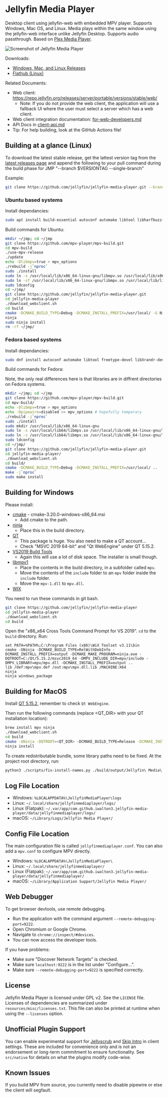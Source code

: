 # Jellyfin Media Player

Desktop client using jellyfin-web with embedded MPV player. Supports Windows, Mac OS,
and Linux. Media plays within the same window using the jellyfin-web interface unlike
Jellyfin Desktop. Supports audio passthrough. Based on [Plex Media Player](https://github.com/plexinc/plex-media-player).

![Screenshot of Jellyfin Media Player](https://raw.githubusercontent.com/iwalton3/mpv-shim-misc-docs/master/images/jmp-player-win.png)

Downloads:
 - [Windows, Mac, and Linux Releases](https://github.com/jellyfin/jellyfin-media-player/releases)
 - [Flathub (Linux)](https://flathub.org/apps/details/com.github.iwalton3.jellyfin-media-player)

Related Documents:
 - Web client: https://repo.jellyfin.org/releases/server/portable/versions/stable/web/
     - Note: If you do not provide the web client, the application will use a fallback UI where the user must select a server which has a web client.
 - Web client integration documentation: [for-web-developers.md](https://github.com/jellyfin/jellyfin-media-player/blob/master/for-web-developers.md)
 - API Docs in [client-api.md](https://github.com/jellyfin/jellyfin-media-player/blob/master/client-api.md)
 - Tip: For help building, look at the GitHub Actions file!

## Building at a glance (Linux)

To download the latest stable release, get the lattest version tag from the [latest releases page](https://github.com/jellyfin/jellyfin-media-player/releases/latest) and append the following to your pull command during the build phase for JMP "--branch $VERSIONTAG --single-branch"

Example:
```bash
git clone https://github.com/jellyfin/jellyfin-media-player.git --branch v1.9.1 --single-branch
```


### Ubuntu based systems

Install dependancies:
```bash
sudo apt install build-essential autoconf automake libtool libharfbuzz-dev libfreetype6-dev libfontconfig1-dev libx11-dev libxrandr-dev libvdpau-dev libva-dev mesa-common-dev libegl1-mesa-dev yasm libasound2-dev libpulse-dev libuchardet-dev zlib1g-dev libfribidi-dev git libgnutls28-dev libgl1-mesa-dev libsdl2-dev cmake wget meson nasm ninja-build python3 g++ qtwebengine5-dev qtquickcontrols2-5-dev libqt5x11extras5-dev libcec-dev qml-module-qtquick-controls qml-module-qtwebengine qml-module-qtwebchannel qtbase5-private-dev curl unzip
```

Build commands for Ubuntu:
```bash
mkdir ~/jmp; cd ~/jmp
git clone https://github.com/mpv-player/mpv-build.git
cd mpv-build
./use-mpv-release
./update
echo -Dlibmpv=true > mpv_options
./rebuild -j`nproc`
sudo ./install
sudo ln -s /usr/local/lib/x86_64-linux-gnu/libmpv.so /usr/local/lib/x86_64-linux-gnu/libmpv.so.1
sudo ln -sf /usr/local/lib/x86_64-linux-gnu/libmpv.so /usr/local/lib/libmpv.so.2
sudo ldconfig
cd ~/jmp/
git clone https://github.com/jellyfin/jellyfin-media-player.git
cd jellyfin-media-player
./download_webclient.sh
cd build
cmake -DCMAKE_BUILD_TYPE=Debug -DCMAKE_INSTALL_PREFIX=/usr/local/ -G Ninja ..
ninja
sudo ninja install
rm -rf ~/jmp/
```

### Fedora based systems

Install dependancies:
```bash
sudo dnf install autoconf automake libtool freetype-devel libXrandr-devel libvdpau-devel libva-devel  mesa-libGL-devel libdrm-devel libX11-devel  mesa-libEGL-devel yasm  alsa-lib pulseaudio-libs-devel zlib-devel fribidi-devel git gnutls-devel mesa-libGLU-devel  SDL2-devel cmake wget python g++  qt-devel libcec-devel qt5-qtbase-devel curl unzip qt5-qtwebchannel-devel qt5-qtwebengine-devel qt5-qtx11extras-devel mpv.x86_64 qwt-qt5-devel.x86_64 qt5-qtbase.x86_64 meson.noarch ninja-build.x86_64 qt5-qtbase-private-devel mpv-libs.x86_64
```

Build commands for Fedora:

Note, the only real differences here is that libraries are in diffrent directories on Fedora systems.
```bash
mkdir ~/jmp; cd ~/jmp
git clone https://github.com/mpv-player/mpv-build.git
cd mpv-build/
echo -Dlibmpv=true > mpv_options
echo -Dpipewire=disabled >> mpv_options # hopefully temporary
./rebuild -j`nproc`
sudo ./install
sudo mkdir /usr/local/lib/x86_64-linux-gnu
sudo ln -s /usr/local/lib64/libmpv.so /usr/local/lib/x86_64-linux-gnu/libmpv.so.1
sudo ln -s /usr/local/lib64/libmpv.so /usr/local/lib/x86_64-linux-gnu/libmpv.so
sudo ldconfig
cd ~/jmp/
git clone https://github.com/jellyfin/jellyfin-media-player.git
cd jellyfin-media-player/
./download_webclient.sh 
cd build/
cmake -DCMAKE_BUILD_TYPE=Debug -DCMAKE_INSTALL_PREFIX=/usr/local/ ..
make -j`nproc`
sudo make install
```

## Building for Windows

Please install:
 - [cmake](https://cmake.org/download/) - cmake-3.20.0-windows-x86_64.msi
   - Add cmake to the path.
 - [ninja](https://github.com/ninja-build/ninja/releases)
   - Place this in the build directory.
 - [QT](https://www.qt.io/download-thank-you?hsLang=en)
   - This package is huge. You also need to make a QT account...
   - Check "MSVC 2019 64-bit" and "Qt WebEngine" under QT 5.15.2.
 - [VS2019 Build Tools](https://visualstudio.microsoft.com/downloads/#build-tools-for-visual-studio-2019)
   - Again this will use a lot of disk space. The installer is small though.
 - [libmpv1](https://sourceforge.net/projects/mpv-player-windows/files/libmpv/)
   - Place the contents in the build directory, in a subfolder called `mpv`.
   - Move the contents of the `include` folder to an `mpv` folder inside the `include` folder.
   - Move the `mpv-1.dll` to `mpv.dll`.
 - [WIX](https://wixtoolset.org/releases/v3.11.2/stable)

You need to run these commands in git bash.

```bash
git clone https://github.com/jellyfin/jellyfin-media-player
cd jellyfin-media-player
./download_webclient.sh
cd build
```

Open the "x86_x64 Cross Tools Command Prompt for VS 2019". `cd` to the `build` directory. Run:

```
set PATH=%PATH%;C:\Program Files (x86)\WiX Toolset v3.11\bin
cmake -GNinja -DCMAKE_BUILD_TYPE=RelWithDebInfo -DCMAKE_INSTALL_PREFIX=output -DCMAKE_MAKE_PROGRAM=ninja.exe -DQTROOT=C:/Qt/5.15.2/msvc2019_64 -DMPV_INCLUDE_DIR=mpv/include -DMPV_LIBRARY=mpv/mpv.dll -DCMAKE_INSTALL_PREFIX=output ..
lib /def:mpv\mpv.def /out:mpv\mpv.dll.lib /MACHINE:X64
ninja
ninja windows_package
```

## Building for MacOS

Install [QT 5.15.2](https://www.qt.io/download-thank-you?hsLang=en), remember to check `Qt WebEngine`.

Then run the following commands (replace <QT_DIR> with your QT installation location):

```bash
brew install mpv ninja
./download_webclient.sh
cd build
cmake -GNinja -DQTROOT=<QT_DIR> -DCMAKE_BUILD_TYPE=Release -DCMAKE_INSTALL_PREFIX=output ..
ninja install
```

To create redistributable bundle, some library paths need to be fixed. At the project root directory, run:

```bash
python3 ./scripts/fix-install-names.py ./build/output/Jellyfin\ Media\ Player.app
```

## Log File Location

 - Windows: `%LOCALAPPDATA%\JellyfinMediaPlayer\logs`
 - Linux: `~/.local/share/jellyfinmediaplayer/logs/`
 - Linux (Flatpak): `~/.var/app/com.github.iwalton3.jellyfin-media-player/data/jellyfinmediaplayer/logs/`
 - macOS: `~/Library/Logs/Jellyfin Media Player/`

## Config File Location

The main configuration file is called `jellyfinmediaplayer.conf`. You can also add a `mpv.conf` to configure MPV directly.

 - Windows: `%LOCALAPPDATA%\JellyfinMediaPlayer\`
 - Linux: `~/.local/share/jellyfinmediaplayer/`
 - Linux (Flatpak): `~/.var/app/com.github.iwalton3.jellyfin-media-player/data/jellyfinmediaplayer/`
 - macOS: `~/Library/Application Support/Jellyfin Media Player/`

## Web Debugger

To get browser devtools, use remote debugging.

 - Run the application with the command argument `--remote-debugging-port=9222`.
 - Open Chromium or Google Chrome.
 - Navigate to `chrome://inspect/#devices`.
 - You can now access the developer tools.

If you have problems:

 - Make sure "Discover Network Targets" is checked.
 - Make sure `localhost:9222` is in the list under "Configure...".
 - Make sure `--remote-debugging-port=9222` is specified correctly.

## License

Jellyfin Media Player is licensed under GPL v2. See the ``LICENSE`` file.
Licenses of dependencies are summarized under ``resources/misc/licenses.txt``.
This file can also be printed at runtime when using the ``--licenses`` option.

## Unofficial Plugin Support

You can enable experimental support for [Jellyscrub](https://github.com/nicknsy/jellyscrub) and [Skip Intro](https://github.com/ConfusedPolarBear/intro-skipper) in client settings. These are included for convenience only and is not an endorsement or long-term commitment to ensure functionality. See `src/native` for details on what the plugins modify code-wise.

## Known Issues

If you build MPV from source, you currently need to disable pipewire or else the client will segfault.
